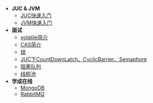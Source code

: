 - **JUC & JVM**
    - [JUC快速入门](JUC&JVM/JUC快速入门/)
    - [JVM快速入门](JUC&JVM/JVM快速入门/)
- **面试**    
    - [volatile简介](面试/大厂高频面试题/volatile简介/)
    - [CAS简介](面试/大厂高频面试题/CAS简介/)
    - [锁](面试/大厂高频面试题/锁/)
    - [JUC下CountDownLatch、CyclicBarrier、Semaphore](面试/大厂高频面试题/CountDownLatch等/)
    - [阻塞队列](面试/大厂高频面试题/阻塞队列/)
    - [线程池](面试/大厂高频面试题/线程池/)
- **学成在线** 
    - [MongoDB](学成在线/环境学习及搭建/MongoDB/)
    - [RabbitMQ](学成在线/环境学习及搭建/RabbitMQ/)
